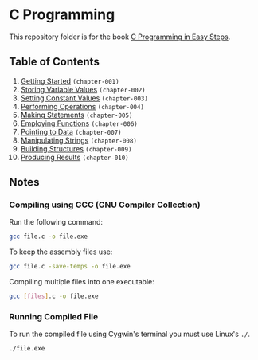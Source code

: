 # C Programming
This repository folder is for the book [C Programming in Easy Steps](http://amzn.to/2bOTEDM).

## Table of Contents
1. [Getting Started](chapter-001) `(chapter-001)`
2. [Storing Variable Values](chapter-002) `(chapter-002)`
3. [Setting Constant Values](chapter-003) `(chapter-003)`
4. [Performing Operations](chapter-004) `(chapter-004)`
5. [Making Statements](chapter-005) `(chapter-005)`
6. [Employing Functions](chapter-006) `(chapter-006)`
7. [Pointing to Data](chapter-007) `(chapter-007)`
8. [Manipulating Strings](chapter-008) `(chapter-008)`
9. [Building Structures](chapter-009) `(chapter-009)`
10. [Producing Results](chapter-010) `(chapter-010)`

## Notes
### Compiling using GCC (GNU Compiler Collection)

Run the following command:

```bash
gcc file.c -o file.exe
```

To keep the assembly files use:

```bash
gcc file.c -save-temps -o file.exe
```

Compiling multiple files into one executable:

```bash
gcc [files].c -o file.exe
```

### Running Compiled File

To run the compiled file using Cygwin's terminal you must use Linux's `./`.

```bash
./file.exe
```